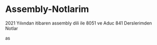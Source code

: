 # Assembly-Notlarim
2021 Yılıından itibaren assembly dili ile 8051 ve Aduc 841 Derslerimden Notlar


as
